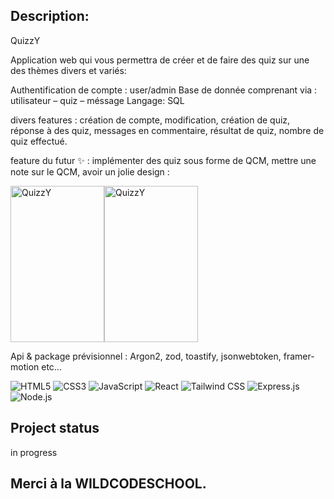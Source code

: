 ## Description:

QuizzY

Application web qui vous permettra de créer et de faire des quiz sur une des thèmes divers et variés:

Authentification de compte : user/admin
Base de donnée comprenant via : utilisateur – quiz – méssage
Langage: SQL

divers features : création de compte, modification, création de quiz, réponse à des quiz, messages en commentaire, résultat de quiz, nombre de quiz effectué.

feature du futur ✨ : implémenter des quiz sous forme de QCM, mettre une note sur le QCM, avoir un jolie design :

<img src="https://image.noelshack.com/fichiers/2024/05/5/1706861207-capture-d-ecran-2024-02-02-090624.png" width="150" height="250" alt="QuizzY"><img src="https://image.noelshack.com/fichiers/2024/05/5/1706861297-capture-d-ecran-2024-02-02-090807.png" width="150" height="250" alt="QuizzY">

Api & package prévisionnel :
Argon2, zod, toastify, jsonwebtoken, framer-motion etc...

![HTML5](https://img.shields.io/badge/-HTML5-E34F26?style=for-the-badge&logo=html5&logoColor=white)
![CSS3](https://img.shields.io/badge/-CSS3-1572B6?style=for-the-badge&logo=css3&logoColor=white)
![JavaScript](https://img.shields.io/badge/-JavaScript-F7DF1E?style=for-the-badge&logo=javascript&logoColor=black)
![React](https://img.shields.io/badge/-React-61DAFB?style=for-the-badge&logo=react&logoColor=white)
![Tailwind CSS](https://img.shields.io/badge/-Tailwind_CSS-38B2AC?style=for-the-badge&logo=tailwind-css&logoColor=white)
![Express.js](https://img.shields.io/badge/Express.js-404D59?style=for-the-badge&logo=express&logoColor=white)
![Node.js](https://img.shields.io/badge/Node.js-339933?style=for-the-badge&logo=node.js&logoColor=white)

## Project status

in progress

## Merci à la WILDCODESCHOOL.
